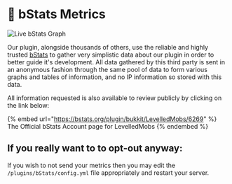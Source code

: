 # 📐 bStats Metrics

![Live bStats Graph](https://bstats.org/signatures/bukkit/LevelledMobs.svg)

Our plugin, alongside thousands of others, use the reliable and highly trusted [bStats](https://bstats.org/getting-started) to gather very simplistic data about our plugin in order to better guide it's development. All data gathered by this third party is sent in an anonymous fashion through the same pool of data to form various graphs and tables of information, and no IP information so stored with this data.

All information requested is also available to review  publicly by clicking on the link below:

{% embed url="https://bstats.org/plugin/bukkit/LevelledMobs/6269" %}
The Official bStats Account page for LevelledMobs
{% endembed %}

## If you really want to to opt-out anyway:

If you wish to not send your metrics then you may edit the `/plugins/bStats/config.yml` file appropriately and restart your server.
